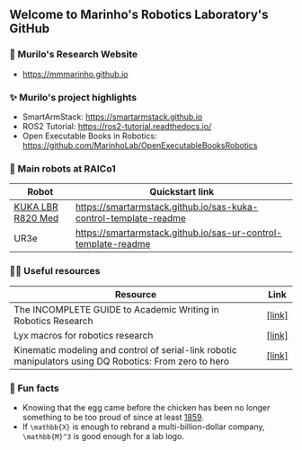 ## Welcome to Marinho's Robotics Laboratory's GitHub

<picture>
  <source media="(prefers-color-scheme: dark)" srcset="https://github.com/user-attachments/assets/d92fefed-7adc-4da9-af15-7e1d8b6d84de">
  <source media="(prefers-color-scheme: light)" srcset="https://github.com/user-attachments/assets/739ed5ce-89b3-4da6-b7fa-a0d4630d1b35">
</picture>

### 🧙 Murilo's Research Website
- https://mmmarinho.github.io

### ✨ Murilo's project highlights
- SmartArmStack: https://smartarmstack.github.io
- ROS2 Tutorial: https://ros2-tutorial.readthedocs.io/
- Open Executable Books in Robotics: https://github.com/MarinhoLab/OpenExecutableBooksRobotics

### 🤖 Main robots at RAICo1

|   Robot            |   Quickstart link                                                                                |
|---------------|-----------------------------------------------------------------------------------|
| [KUKA LBR R820 Med](https://hotrobotics.co.uk/equipment/kuka-lbr-med-14-r820/) | https://smartarmstack.github.io/sas-kuka-control-template-readme |
| UR3e | https://smartarmstack.github.io/sas-ur-control-template-readme |

### 👩‍💻 Useful resources

| Resource                                                                                                | Link                                                                                                   |
|---------------------------------------------------------------------------------------------------------|--------------------------------------------------------------------------------------------------------|
| The INCOMPLETE GUIDE to Academic Writing in Robotics Research                                           | [[link]](https://incompleteguides.github.io/pdfs/incomplete_guide_latest.pdf)                          |
| Lyx macros for robotics research                                                                        | [[link]](https://github.com/IncompleteGuides/lyx-macros)                                               |
| Kinematic modeling and control of serial-link robotic manipulators using DQ Robotics: From zero to hero | [[link]](https://github.com/dqrobotics/learning-dqrobotics-in-matlab/tree/master/robotic_manipulators) |

### 🍿 Fun facts
- Knowing that the egg came before the chicken has been no longer something to be too proud of since at least [1859](https://en.wikipedia.org/wiki/On_the_Origin_of_Species).
- If `\mathbb{X}` is enough to rebrand a multi-billion-dollar company, `\mathbb{M}^3` is good enough for a lab logo.
